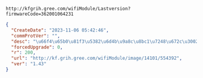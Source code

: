 `http://kfgrih.gree.com/wifiModule/Lastversion?firmwareCode=362001064231`

```json
{
  "CreateDate": "2023-11-06 05:42:46",
  "commProtVer": "",
  "desc": "\u66f4\u65b0\u81f3\u5382\u6d4b\u9a8c\u8bc1\u7248\u672c\u3002\u8d1f\u8d23\u4eba\uff1a\u5f20\u79c0\u5f64",
  "forcedUpgrade": 0,
  "r": 200,
  "url": "http://kf.grih.gree.com/wifiModule/image/14101/554392",
  "ver": "1.43"
}
```
